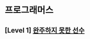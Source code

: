 # 프로그래머스 
## [Level 1] [완주하지 못한 선수][link]

[link]: https://programmers.co.kr/learn/courses/30/lessons/42576

